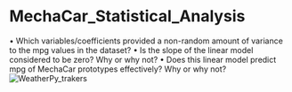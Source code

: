 # MechaCar_Statistical_Analysis

•	Which variables/coefficients provided a non-random amount of variance to the mpg values in the dataset?
•	Is the slope of the linear model considered to be zero? Why or why not?
•	Does this linear model predict mpg of MechaCar prototypes effectively? Why or why not?
![WeatherPy_trakers](https:/m/stephanieruiz1/World_Weather_Analysis/blob/main/Vacation_Itinerary/WeatherPy_travel_map_markers.png)
